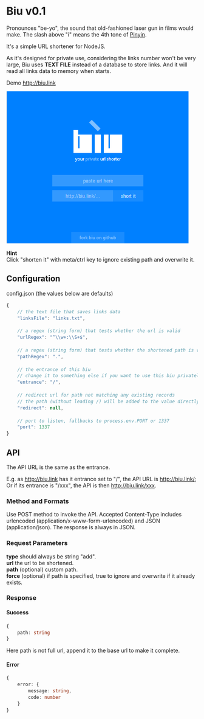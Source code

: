 ﻿# Biu v0.1

Pronounces "be-yo", the sound that old-fashioned laser gun in films would make. The slash above "i" means the 4th tone of [Pinyin](http://biu.link/pinyin-tones).

It's a simple URL shortener for NodeJS.

As it's designed for private use, considering the links number won't be very large, Biu uses **TEXT FILE** instead of a database to store links. And it will read all links data to memory when starts.

Demo http://biu.link

![biu screenshot](/images/screenshot.png?raw=true)

**Hint**  
Click "shorten it" with meta/ctrl key to ignore existing path and overwrite it.

## Configuration

config.json (the values below are defaults)

```javascript
{
    // the text file that saves links data
    "linksFile": "links.txt",

    // a regex (string form) that tests whether the url is valid
    "urlRegex": "^\\w+:\\S+$",
    
    // a regex (string form) that tests whether the shortened path is valid
    "pathRegex": ".",
    
    // the entrance of this biu
    // change it to something else if you want to use this biu privately
    "entrance": "/",

    // redirect url for path not matching any existing records
    // the path (without leading /) will be added to the value directly
    "redirect": null,
    
    // port to listen, fallbacks to process.env.PORT or 1337
    "port": 1337
}
```

## API

The API URL is the same as the entrance.

E.g. as http://biu.link has it entrance set to "/", the API URL is http://biu.link/; Or if its entrance is "/xxx", the API is then http://biu.link/xxx.

### Method and Formats

Use POST method to invoke the API. Accepted Content-Type includes urlencoded (application/x-www-form-urlencoded) and JSON (application/json). The response is always in JSON.

### Request Parameters

**type** should always be string "add".  
**url** the url to be shortened.  
**path** (optional) custom path.  
**force** (optional) if path is specified, true to ignore and overwrite if it already exists.  

### Response

#### Success

```typescript
{
    path: string
}
```

Here path is not full url, append it to the base url to make it complete.

#### Error

```typescript
{
    error: {
        message: string,
        code: number
    }
}
```
